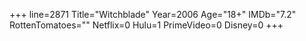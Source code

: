 +++
line=2871
Title="Witchblade"
Year=2006
Age="18+"
IMDb="7.2"
RottenTomatoes=""
Netflix=0
Hulu=1
PrimeVideo=0
Disney=0
+++


